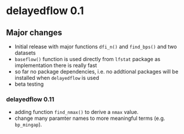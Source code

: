# delayedflow 0.1

## Major changes

- Initial release with major functions `dfi_n()` and `find_bps()` and two datasets
- `baseflow()` function is used directly from `lfstat` package as implementation there is really fast
- so far no package dependencies, i.e. no addtional packages will be installed when `delayedflow` is used
- beta testing

### delayedflow 0.11

- adding function `find_nmax()` to derive a `nmax` value.
- change many paramter names to more meaningful terms (e.g. `bp_mingap`).
